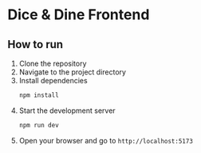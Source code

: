 # Dice & Dine Frontend

## How to run
1. Clone the repository
2. Navigate to the project directory
3. Install dependencies
   ```bash
   npm install
   ```
4. Start the development server
   ```bash
   npm run dev
   ```
5. Open your browser and go to `http://localhost:5173`